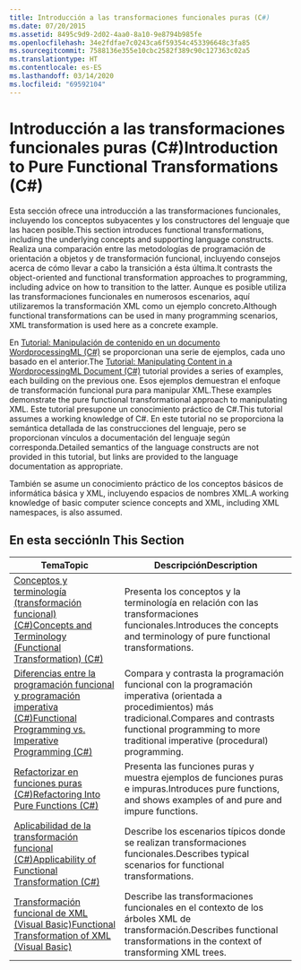 ```yaml
---
title: Introducción a las transformaciones funcionales puras (C#)
ms.date: 07/20/2015
ms.assetid: 8495c9d9-2d02-4aa0-8a10-9e8794b985fe
ms.openlocfilehash: 34e2fdfae7c0243ca6f59354c453396648c3fa85
ms.sourcegitcommit: 7588136e355e10cbc2582f389c90c127363c02a5
ms.translationtype: HT
ms.contentlocale: es-ES
ms.lasthandoff: 03/14/2020
ms.locfileid: "69592104"
---
```

# <a name="introduction-to-pure-functional-transformations-c"></a><span data-ttu-id="02de7-102">Introducción a las transformaciones funcionales puras (C#)</span><span class="sxs-lookup"><span data-stu-id="02de7-102">Introduction to Pure Functional Transformations (C#)</span></span>
<span data-ttu-id="02de7-103">Esta sección ofrece una introducción a las transformaciones funcionales, incluyendo los conceptos subyacentes y los constructores del lenguaje que las hacen posible.</span><span class="sxs-lookup"><span data-stu-id="02de7-103">This section introduces functional transformations, including the underlying concepts and supporting language constructs.</span></span> <span data-ttu-id="02de7-104">Realiza una comparación entre las metodologías de programación de orientación a objetos y de transformación funcional, incluyendo consejos acerca de cómo llevar a cabo la transición a ésta última.</span><span class="sxs-lookup"><span data-stu-id="02de7-104">It contrasts the object-oriented and functional transformation approaches to programming, including advice on how to transition to the latter.</span></span> <span data-ttu-id="02de7-105">Aunque es posible utiliza las transformaciones funcionales en numerosos escenarios, aquí utilizaremos la transformación XML como un ejemplo concreto.</span><span class="sxs-lookup"><span data-stu-id="02de7-105">Although functional transformations can be used in many programming scenarios, XML transformation is used here as a concrete example.</span></span>  
  
 <span data-ttu-id="02de7-106">En [Tutorial: Manipulación de contenido en un documento WordprocessingML (C#)](./shape-of-wordprocessingml-documents.md) se proporcionan una serie de ejemplos, cada uno basado en el anterior.</span><span class="sxs-lookup"><span data-stu-id="02de7-106">The [Tutorial: Manipulating Content in a WordprocessingML Document (C#)](./shape-of-wordprocessingml-documents.md) tutorial provides a series of examples, each building on the previous one.</span></span> <span data-ttu-id="02de7-107">Esos ejemplos demuestran el enfoque de transformación funcional pura para manipular XML.</span><span class="sxs-lookup"><span data-stu-id="02de7-107">These examples demonstrate the pure functional transformational approach to manipulating XML.</span></span> <span data-ttu-id="02de7-108">Este tutorial presupone un conocimiento práctico de C#.</span><span class="sxs-lookup"><span data-stu-id="02de7-108">This tutorial assumes a working knowledge of C#.</span></span> <span data-ttu-id="02de7-109">En este tutorial no se proporciona la semántica detallada de las construcciones del lenguaje, pero se proporcionan vínculos a documentación del lenguaje según corresponda.</span><span class="sxs-lookup"><span data-stu-id="02de7-109">Detailed semantics of the language constructs are not provided in this tutorial, but links are provided to the language documentation as appropriate.</span></span>  
  
 <span data-ttu-id="02de7-110">También se asume un conocimiento práctico de los conceptos básicos de informática básica y XML, incluyendo espacios de nombres XML.</span><span class="sxs-lookup"><span data-stu-id="02de7-110">A working knowledge of basic computer science concepts and XML, including XML namespaces, is also assumed.</span></span>  
  
## <a name="in-this-section"></a><span data-ttu-id="02de7-111">En esta sección</span><span class="sxs-lookup"><span data-stu-id="02de7-111">In This Section</span></span>  
  
|<span data-ttu-id="02de7-112">Tema</span><span class="sxs-lookup"><span data-stu-id="02de7-112">Topic</span></span>|<span data-ttu-id="02de7-113">Descripción</span><span class="sxs-lookup"><span data-stu-id="02de7-113">Description</span></span>|  
|-----------|-----------------|  
|[<span data-ttu-id="02de7-114">Conceptos y terminología (transformación funcional) (C#)</span><span class="sxs-lookup"><span data-stu-id="02de7-114">Concepts and Terminology (Functional Transformation) (C#)</span></span>](./concepts-and-terminology-functional-transformation.md)|<span data-ttu-id="02de7-115">Presenta los conceptos y la terminología en relación con las transformaciones funcionales.</span><span class="sxs-lookup"><span data-stu-id="02de7-115">Introduces the concepts and terminology of pure functional transformations.</span></span>|  
|[<span data-ttu-id="02de7-116">Diferencias entre la programación funcional y programación imperativa (C#)</span><span class="sxs-lookup"><span data-stu-id="02de7-116">Functional Programming vs. Imperative Programming (C#)</span></span>](./functional-programming-vs-imperative-programming.md)|<span data-ttu-id="02de7-117">Compara y contrasta la programación funcional con la programación imperativa (orientada a procedimientos) más tradicional.</span><span class="sxs-lookup"><span data-stu-id="02de7-117">Compares and contrasts functional programming to more traditional imperative (procedural) programming.</span></span>|  
|[<span data-ttu-id="02de7-118">Refactorizar en funciones puras (C#)</span><span class="sxs-lookup"><span data-stu-id="02de7-118">Refactoring Into Pure Functions (C#)</span></span>](./refactoring-into-pure-functions.md)|<span data-ttu-id="02de7-119">Presenta las funciones puras y muestra ejemplos de funciones puras e impuras.</span><span class="sxs-lookup"><span data-stu-id="02de7-119">Introduces pure functions, and shows examples of and pure and impure functions.</span></span>|  
|[<span data-ttu-id="02de7-120">Aplicabilidad de la transformación funcional (C#)</span><span class="sxs-lookup"><span data-stu-id="02de7-120">Applicability of Functional Transformation (C#)</span></span>](./applicability-of-functional-transformation.md)|<span data-ttu-id="02de7-121">Describe los escenarios típicos donde se realizan transformaciones funcionales.</span><span class="sxs-lookup"><span data-stu-id="02de7-121">Describes typical scenarios for functional transformations.</span></span>|  
|[<span data-ttu-id="02de7-122">Transformación funcional de XML (Visual Basic)</span><span class="sxs-lookup"><span data-stu-id="02de7-122">Functional Transformation of XML (Visual Basic)</span></span>](../../../../visual-basic/programming-guide/concepts/linq/functional-transformation-of-xml.md)|<span data-ttu-id="02de7-123">Describe las transformaciones funcionales en el contexto de los árboles XML de transformación.</span><span class="sxs-lookup"><span data-stu-id="02de7-123">Describes functional transformations in the context of transforming XML trees.</span></span>|  
  